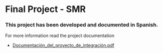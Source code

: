 # Final Project - SMR
### This project has been developed and documented in Spanish. 
For more information read the project documentation 
  * [Documentación_del_proyecto_de_integración.pdf](https://github.com/psuarezdev/integracion-smr/blob/main/Documentaci%C3%B3n_del_proyecto_de_integraci%C3%B3n.pdf)
